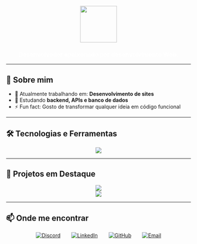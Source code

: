 <div align="center">

<p align="center">
  <img src="https://media.giphy.com/media/hvRJCLFzcasrR4ia7z/giphy.gif" width="100"/>
</p>

<h3 align="center" style="color: white;">Desenvolvedor apaixonado por desenvolvimento Web.</h3>

</div>

---

## 🧠 Sobre mim

- 🔭 Atualmente trabalhando em: **Desenvolvimento de sites**
- 🌱 Estudando **backend, APIs e banco de dados**
- ⚡ Fun fact: Gosto de transformar qualquer ideia em código funcional

---

## 🛠️ Tecnologias e Ferramentas

<div align="center">

<img src="https://skillicons.dev/icons?i=js,discord,html,css,java,godot" />

</div>

---

## 🚀 Projetos em Destaque

<div align="center">

<a href="https://github.com/NicoQuei/Portifolio" target="_blank" style="text-align:center;">
  <img src="https://github-readme-stats.vercel.app/api/pin/?username=NicoQuei&repo=Portifolio&theme=github_dark&hide_border=true" />
  <br />
</a>

<a href="https://github.com/NicoQuei/BoxFit_Selector" target="_blank">
  <img src="https://github-readme-stats.vercel.app/api/pin/?username=NicoQuei&repo=BoxFit_Selector&theme=github_dark&hide_border=true" />
</a>

</div>

---

## 📫 Onde me encontrar

<div align="center" style="display: flex; gap: 30px; justify-content: center;">

  <a href="https://discord.com/users/nicooodiado" target="_blank">
    <img src="https://img.shields.io/badge/Discord-%23626A9B.svg?style=for-the-badge&logo=discord&logoColor=white" alt="Discord" />
  </a>

  <a href="https://www.linkedin.com/in/n%C3%ADcolas-queiroga-644482304/" target="_blank">
    <img src="https://img.shields.io/badge/LinkedIn-%230077B5.svg?style=for-the-badge&logo=linkedin&logoColor=white" alt="LinkedIn" />
  </a>

  <a href="https://github.com/NicoQuei" target="_blank">
    <img src="https://img.shields.io/badge/GitHub-%2312100E.svg?style=for-the-badge&logo=github&logoColor=white" alt="GitHub" />
  </a>

  <a href="mailto:nicolasqueirogapix@gmail.com" target="_blank">
    <img src="https://img.shields.io/badge/Email-%23D14836.svg?style=for-the-badge&logo=gmail&logoColor=white" alt="Email" />
  </a>

</div>
